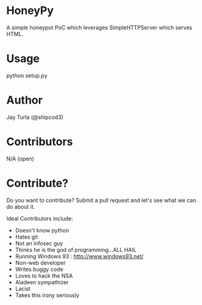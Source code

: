 HoneyPy
=======

A simple honeypot PoC which leverages SimpleHTTPServer which serves HTML.

Usage
=====

python setup.py <port>

Author
======
Jay Turla (@shipcod3)

Contributors
============
N/A (open)

Contribute?
===========
Do you want to contribute? Submit a pull request and let's see what we can do about it. 

Ideal Contributors include:
- Doesn't know python
- Hates git
- Not an infosec guy
- Thinks he is the god of programming...ALL HAIL
- Running Windows 93 : http://www.windows93.net/
- Non-web developer
- Writes buggy code
- Loves to hack the NSA
- Aladeen sympathizer
- Lacist
- Takes this irony seriously
